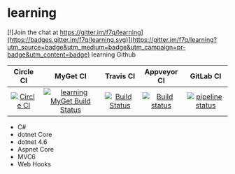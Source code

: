 # learning

[![Join the chat at https://gitter.im/f7q/learning](https://badges.gitter.im/f7q/learning.svg)](https://gitter.im/f7q/learning?utm_source=badge&utm_medium=badge&utm_campaign=pr-badge&utm_content=badge)
learning Github

|Circle CI|MyGet CI|Travis CI|Appveyor CI|GitLab CI|
|:-------:|:------:|:-------:|:---------:|:-------:|
|[![Circle CI](https://circleci.com/gh/f7q/learning.svg?style=svg)](https://circleci.com/gh/f7q/learning)|[![learning MyGet Build Status](https://www.myget.org/BuildSource/Badge/learning?identifier=51208b8b-a669-446a-9ce5-c271dda9d59c)](https://www.myget.org/)|[![Build Status](https://travis-ci.org/f7q/learning.svg?branch=master)](https://travis-ci.org/f7q/learning)|[![Build status](https://ci.appveyor.com/api/projects/status/2a8ootborxq0689u?svg=true)](https://ci.appveyor.com/project/f7q/learning)|[![pipeline status](https://gitlab.com/f7Q/learning/badges/ci_test/pipeline.svg)](https://gitlab.com/f7Q/learning/commits/ci_test)|

- C# 
 - dotnet Core
 - dotnet 4.6
 - Aspnet Core
  - MVC6
  - Web Hooks
